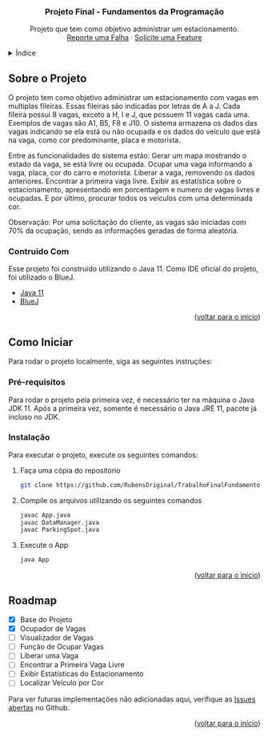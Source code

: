 <div id="top"></div>

<!-- PROJECT LOGO -->
<br />
<div align="center">

  <h3 align="center">Projeto Final - Fundamentos da Programação</h3>

  <p align="center">
	Projeto que tem como objetivo administrar um estacionamento.
    <br />
    <a href="https://github.com/RubensOriginal/TrabalhoFinalFundamentos/issues">Reporte uma Falha</a>
    ·
    <a href="https://github.com/RubensOriginal/TrabalhoFinalFundamentos/issues">Solicite uma Feature</a>
  </p>
</div>



<!-- TABLE OF CONTENTS -->
<details>
  <summary>Índice</summary>
  <ol>
    <li>
      <a href="#sobre-o-projeto">Sobre o Projeto</a>
      <ul>
        <li><a href="#construido-com">Construido Com</a></li>
      </ul>
    </li>
    <li>
      <a href="#como-iniciar">Como Iniciar</a>
      <ul>
        <li><a href="#pré-requisitos">Pré-requisitos</a></li>
        <li><a href="#instalação">Installation</a></li>
      </ul>
    </li>
    <li><a href="#roadmap">Roadmap</a></li>
  </ol>
</details>



<!-- ABOUT THE PROJECT -->
## Sobre o Projeto

O projeto tem como objetivo administrar um estacionamento com vagas em multiplas fileiras. Essas fileiras são indicadas por letras de A a J. Cada fileira possui 8 vagas, exceto a H, I e J, que possuem 11 vagas cada uma. Exemplos de vagas são A1, B5, F8 e J10. O sistema armazena os dados das vagas indicando se ela está ou não ocupada e os dados do veículo que está na vaga, como cor predominante, placa e motorista.

Entre as funcionalidades do sistema estão: Gerar um mapa mostrando o estado da vaga, se está livre ou ocupada. Ocupar uma vaga informando a vaga, placa, cor do carro e motorista. Liberar a vaga, removendo os dados anteriores. Encontrar a primeira vaga livre. Exibir as estatística sobre o estacionamento, apresentando em porcentagem e numero de vagas livres e ocupadas. E por último, procurar todos os veículos com uma determinada cor.

Observação: Por uma solicitação do cliente, as vagas são iniciadas com 70% da ocupação, sendo as informações geradas de forma aleatória.

### Contruido Com

Esse projeto foi construido utilizando o Java 11. 
Como IDE oficial do projeto, foi utilizado o BlueJ.

* [Java 11](https://www.java.com/en/)
* [BlueJ](https://www.bluej.org/)

<p align="right">(<a href="#top">voltar para o início</a>)</p>



<!-- GETTING STARTED -->
## Como Iniciar

Para rodar o projeto localmente, siga as seguintes instruções:

### Pré-requisitos

Para rodar o projeto pela primeira vez, é necessário ter na máquina o Java JDK 11.
Após a primeira vez, somente é necessário o Java JRE 11, pacote já incluso no JDK.

### Instalação

Para executar o projeto, execute os seguintes comandos:

1. Faça uma cópia do repositório
   ```sh
   git clone https://github.com/RubensOriginal/TrabalhoFinalFundamentos
   ```
3. Compile os arquivos utilizando os seguintes comandos
   ```sh
   javac App.java
   javac DataManager.java
   javac ParkingSpot.java
   ```
4. Execute o App
   ```sh
   java App
   ```

<p align="right">(<a href="#top">voltar para o início</a>)</p>


<!-- ROADMAP -->
## Roadmap

- [x] Base do Projeto
- [x] Ocupador de Vagas
- [ ] Visualizador de Vagas
- [ ] Função de Ocupar Vagas
- [ ] Liberar uma Vaga
- [ ] Encontrar a Primeira Vaga Livre
- [ ] Exibir Estatísticas do Estacionamento
- [ ] Localizar Veículo por Cor

Para ver futuras implementações não adicionadas aqui, verifique as [Issues abertas](https://github.com/RubensOriginal/TrabalhoFinalFundamentos/issues) no Github.

<p align="right">(<a href="#top">voltar para o início</a>)</p>
